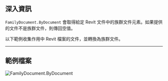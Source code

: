 ## 深入資訊
`FamilyDocument.ByDocument` 會取得給定 Revit 文件中的族群文件元素。如果提供的文件不是族群文件，則傳回空值。

以下範例收集作用中 Revit 檔案的文件，並轉換為族群文件。
___
## 範例檔案

![FamilyDocument.ByDocument](./Revit.Application.FamilyDocument.ByDocument_img.jpg)
